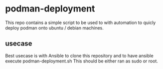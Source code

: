 # podman-deployment

This repo contains a simple script to be used to with automation to quicly deploy podman onto ubuntu / debian machines. 

## usecase 
Best usecase is with Ansible to clone this repository and to have ansible execute podman-deployment.sh
This should be either ran as sudo or root. 
